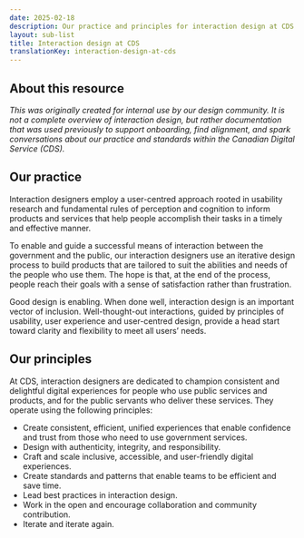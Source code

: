 ```yaml
---
date: 2025-02-18
description: Our practice and principles for interaction design at CDS.
layout: sub-list
title: Interaction design at CDS
translationKey: interaction-design-at-cds
---
```

## About this resource

*This was originally created for internal use by our design community. It is not a complete overview of interaction design, but rather documentation that was used previously to support onboarding, find alignment, and spark conversations about our practice and standards within the Canadian Digital Service (CDS).*

## Our practice

Interaction designers employ a user-centred approach rooted in usability research and fundamental rules of perception and cognition to inform products and services that help people accomplish their tasks in a timely and effective manner.

To enable and guide a successful means of interaction between the government and the public, our interaction designers use an iterative design process to build products that are tailored to suit the abilities and needs of the people who use them. The hope is that, at the end of the process, people reach their goals with a sense of satisfaction rather than frustration.

Good design is enabling. When done well, interaction design is an important vector of inclusion. Well-thought-out interactions, guided by principles of usability, user experience and user-centred design, provide a head start toward clarity and flexibility to meet all users’ needs.

## Our principles

At CDS, interaction designers are dedicated to champion consistent and delightful digital experiences for people who use public services and products, and for the public servants who deliver these services. They operate using the following principles:

* Create consistent, efficient, unified experiences that enable confidence and trust from those who need to use government services.  
* Design with authenticity, integrity, and responsibility.  
* Craft and scale inclusive, accessible, and user-friendly digital experiences.  
* Create standards and patterns that enable teams to be efficient and save time.  
* Lead best practices in interaction design.  
* Work in the open and encourage collaboration and community contribution.  
* Iterate and iterate again.